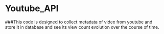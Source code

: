 # Youtube_API

###This code is designed to collect metadata of video from youtube and store it in database and see its view count evolution over the course of time.
